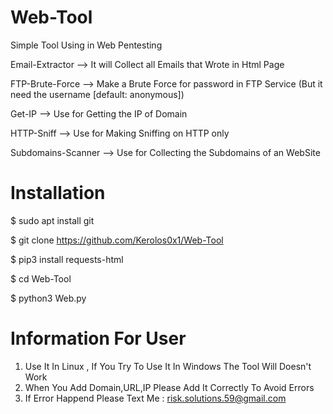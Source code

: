 # Web-Tool

Simple Tool Using in Web Pentesting

Email-Extractor --> It will Collect all Emails that Wrote in Html Page

FTP-Brute-Force --> Make a Brute Force for password in FTP Service (But it need the username [default: anonymous])

Get-IP --> Use for Getting the IP of Domain

HTTP-Sniff --> Use for Making Sniffing on HTTP only

Subdomains-Scanner --> Use for Collecting the Subdomains of an WebSite



# Installation

$ sudo apt install git

$ git clone https://github.com/Kerolos0x1/Web-Tool

$ pip3 install requests-html

$ cd Web-Tool

$ python3 Web.py

# Information For User

1. Use It In Linux , If You Try To Use It In Windows The Tool Will Doesn't Work 
2. When You Add Domain,URL,IP Please Add It Correctly To Avoid Errors
3. If Error Happend Please Text Me : risk.solutions.59@gmail.com
